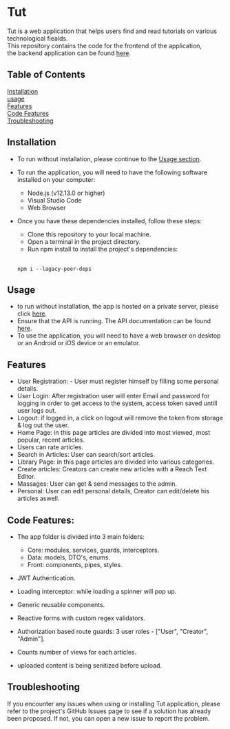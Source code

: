 # Tut

Tut is a web application that helps users find and read tutorials on various technological fiealds.<br> 
This repository contains the code for the frontend of the application,<br>
the backend application can be found <a href="https://github.com/yehonatan604/TutAppAPI">here</a>.

## Table of Contents

[Installation](#installation) <br>
[usage](#usage) <br>
[Features](#features) <br>
[Code Features](#code-features) <br>
[Troubleshooting](#troubleshooting)

## Installation

- To run without installation, please continue to the [Usage section](#usage).
- To run the application, you will need to have the following software installed on your computer:

  - Node.js (v12.13.0 or higher)
  - Visual Studio Code
  - Web Browser

- Once you have these dependencies installed, follow these steps:

  - Clone this repository to your local machine.
  - Open a terminal in the project directory.
  - Run npm install to install the project's dependencies:
  
  <br>
  
  ```
  npm i --lagacy-peer-deps
  
  ```

## Usage

- to run without installation, the app is hosted on a private server, please click [here](https://yehonatan.moravia.co.il/tut/).
- Ensure that the API is running. The API documentation can be found [here](https://tutappapi-yehonatan.azurewebsites.net/swagger/index.html).
- To use the application, you will need to have a web browser on desktop or an Android or iOS device or an emulator. 

## Features

- User Registration: - User must register himself by filling some personal details.
- User Login: After registration user will enter Email and password for logging in order to get access to the system, access token saved untill user logs out.
- Logout: if logged in, a click on logout will remove the token from storage & log out the user.
- Home Page: in this page articles are divided into most viewed, most popular, recent articles.
- Users can rate articles.
- Search in Articles: User can search/sort articles.
- Library Page: in this page articles are divided into various categories.
- Create articles: Creators can create new articles with a Reach Text Editor.
- Massages: User can get & send messages to the admin.
- Personal: User can edit personal details, Creator can edit/delete his articles aswell.

## Code Features:

- The app folder is divided into 3 main folders:

  - Core: modules, services, guards, interceptors.
  - Data: models, DTO's, enums.
  - Front: components, pipes, styles.
  
- JWT Authentication.
- Loading interceptor: while loading a spinner will pop up.
- Generic reusable components.
- Reactive forms with custom regex validators.
- Authorization based route guards: 3 user roles - ["User", "Creator", "Admin"].
- Counts number of views for each articles.
- uploaded content is being senitized before upload.

## Troubleshooting
If you encounter any issues when using or installing Tut application, please refer to the project's GitHub Issues page to see if a solution has already been proposed. If not, you can open a new issue to report the problem.
